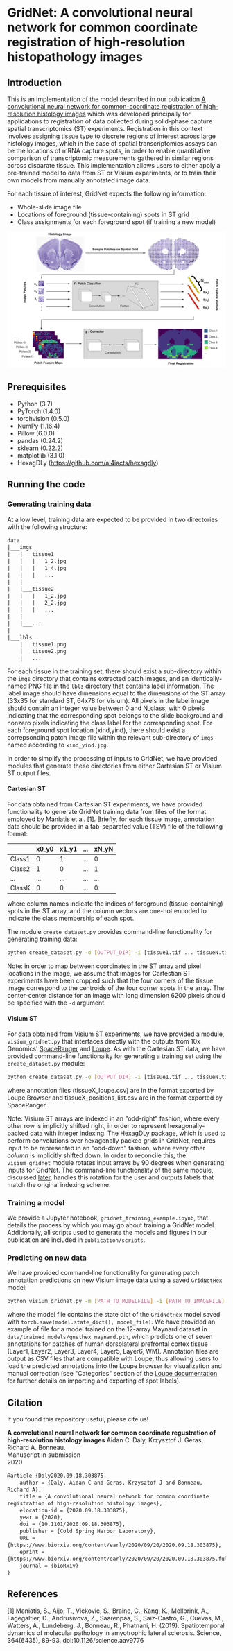 # GridNet: A convolutional neural network for common coordinate registration of high-resolution histopathology images

## Introduction
This is an implementation of the model described in our publication [A convolutional neural network for common-coordinate registration of high-resolution histology images](https://www.biorxiv.org/content/10.1101/2020.09.18.303875v1) which was developed principally for applications to registration of data collected during solid-phase capture spatial transcriptomics (ST) experiments. Registration in this context involves assigning tissue type to discrete regions of interest across large histology images, which in the case of spatial transcriptomics assays can be the locations of mRNA capture spots, in order to enable quantitative comparison of transcriptomic measurements gathered in similar regions across disparate tissue. This implementation allows users to either apply a pre-trained model to data from ST or Visium experiments, or to train their own models from manually annotated image data. 

For each tissue of interest, GridNet expects the following information:
* Whole-slide image file
* Locations of foreground (tissue-containing) spots in ST grid
* Class assignments for each foreground spot (if training a new model)

![GridNet schematic](publication/GridNet.jpg)

## Prerequisites
* Python (3.7)
* PyTorch (1.4.0)
* torchvision (0.5.0)
* NumPy (1.16.4)
* Pillow (6.0.0)
* pandas (0.24.2)
* sklearn (0.22.2)
* matplotlib (3.1.0)
* HexagDLy (https://github.com/ai4iacts/hexagdly)

## Running the code

### Generating training data

At a low level, training data are expected to be provided in two directories with the following structure:
```
data
|___imgs
|   |___tissue1
|   |   |   1_2.jpg
|   |   |   1_4.jpg
|   |   |   ...
|   |  
|   |___tissue2
|   |   |   1_2.jpg
|   |   |   2_2.jpg
|   |   |   ...
|   |
|   |___...
|  
|___lbls
    |   tissue1.png
    |   tissue2.png
    |   ...
```
For each tissue in the training set, there should exist a sub-directory within the ```imgs``` directory that contains extracted patch images, and an identically-named PNG file in the ```lbls``` directory that contains label information. The label image should have dimensions equal to the dimensions of the ST array (33x35 for standard ST, 64x78 for Visium). All pixels in the label image should contain an integer value between 0 and N_class, with 0 pixels indicating that the corresponding spot belongs to the slide background and nonzero pixels indicating the class label for the corresponding spot. For each foreground spot location (xind,yind), there should exist a correpsonding patch image file within the relevant sub-directory of ```imgs``` named according to ```xind_yind.jpg```.

In order to simplify the processing of inputs to GridNet, we have provided modules that generate these directories from either Cartesian ST or Visium ST output files.

#### Cartesian ST

For data obtained from Cartesian ST experiments, we have provided functionality to generate GridNet training data from files of the format employed by Maniatis et al. [[1]](#1). Briefly, for each tissue image, annotation data should be provided in a tab-separated value (TSV) file of the following format:

|        | x0_y0 | x1_y1 | ...  | xN_yN |
| ------ | ----- | ----- | ---- | ------|
| Class1 | 0     | 1     | ...  | 0     |
| Class2 | 1     | 0     | ...  | 1     |
| ...    | ...   | ...   | ...  | ...   |
| ClassK | 0     | 0     | ...  | 0     |

where column names indicate the indices of foreground (tissue-containing) spots in the ST array, and the column vectors are one-hot encoded to indicate the class membership of each spot.

The module ```create_dataset.py``` provides command-line functionality for generating training data:

```bash
python create_dataset.py -o [OUTPUT_DIR] -i [tissue1.tif ... tissueN.tif] -a [tissue1_annot.tsv ... tissueN_annot.tsv] [-p [PATCH_SIZE]]
```

Note: in order to map between coordinates in the ST array and pixel locations in the image, we assume that images for Cartestian ST experiments have been cropped such that the four corners of the tissue image correspond to the centroids of the four corner spots in the array. The center-center distance for an image with long dimension 6200 pixels should be specified with the ```-d``` argument.

#### Visium ST

For data obtained from Visium ST experiments, we have provided a module, ```visium_gridnet.py``` that interfaces directly with the outputs from 10x Genomics' [SpaceRanger](https://support.10xgenomics.com/spatial-gene-expression/software/pipelines/latest/output/images) and [Loupe](https://support.10xgenomics.com/single-cell-gene-expression/software/visualization/latest/tutorial-interoperability). As with the Cartesian ST data, we have provided command-line functionality for generating a training set using the ```create_dataset.py``` module:

```bash
python create_dataset.py -o [OUTPUT_DIR] -i [tissue1.tif ... tissueN.tif] -a [tissue1_loupe.csv ... tissueN_loupe.csv] -t [tissue1_positions_list.csv ... tissueN_positions_list.csv] [-c [class1 ... classK]] [-p [PATCH_SIZE]] [-d [CENTER_CENTER_DIST]]
```

where annotation files (tissueX_loupe.csv) are in the format exported by Loupe Browser and tissueX_positions_list.csv are in the format exported by SpaceRanger.

Note: Visium ST arrays are indexed in an "odd-right" fashion, where every other row is implicitly shifted right, in order to represent hexagonally-packed data with integer indexing. The HexagDLy package, which is used to perform convolutions over hexagonally packed grids in GridNet, requires input to be represented in an "odd-down" fashion, where every other *column* is implicitly shifted down. In order to reconcile this, the ```visium_gridnet``` module rotates input arrays by 90 degrees when generating inputs for GridNet. The command-line functionality of the same module, discussed [later](#predicting-on-new-data), handles this rotation for the user and outputs labels that match the original indexing scheme.

### Training a model

We provide a Jupyter notebook, ```gridnet_training_example.ipynb```, that details the process by which you may go about training a GridNet model. Additionally, all scripts used to generate the models and figures in our publication are included in ```publication/scripts```.

### Predicting on new data

We have provided command-line functionality for generating patch annotation predictions on new Visium image data using a saved ```GridNetHex``` model:

```bash
python visium_gridnet.py -m [PATH_TO_MODELFILE] -i [PATH_TO_IMAGEFILE] -t [PATH_TO_TISSUE_POSITION_LISTFILE] -c [class1 ... classK] [-a [ANNOT_FILE_DEST]]
```
where the model file contains the state dict of the ```GridNetHex``` model saved with `torch.save(model.state_dict(), model_file)`. We have provided an example of file for a model trained on the 12-array Maynard dataset in ```data/trained_models/gnethex_maynard.pth```, which predicts one of seven annotations for patches of human dorsolateral prefrontal cortex tissue (Layer1, Layer2, Layer3, Layer4, Layer5, Layer6, WM). 
Annotation files are output as CSV files that are compatible with Loupe, thus allowing users to load the predicted annotations into the Loupe browser for visualization and manual correction (see "Categories" section of the [Loupe documentation](https://support.10xgenomics.com/single-cell-gene-expression/software/visualization/latest/tutorial-interoperability) for further details on importing and exporting of spot labels).

## Citation

If you found this repository useful, please cite us!

**A convolutional neural network for common coordinate regustration of high-resolution histology images**
Aidan C. Daly, Krzysztof J. Geras, Richard A. Bonneau.\
Manuscript in submission\
2020

    @article {Daly2020.09.18.303875,
        author = {Daly, Aidan C and Geras, Krzysztof J and Bonneau, Richard A},
        title = {A convolutional neural network for common coordinate registration of high-resolution histology images},
        elocation-id = {2020.09.18.303875},
        year = {2020},
        doi = {10.1101/2020.09.18.303875},
        publisher = {Cold Spring Harbor Laboratory},
        URL = {https://www.biorxiv.org/content/early/2020/09/20/2020.09.18.303875},
        eprint = {https://www.biorxiv.org/content/early/2020/09/20/2020.09.18.303875.full.pdf},
        journal = {bioRxiv}
    }

## References

<a id="1">[1]</a> 
Maniatis, S., Aijo, T., Vickovic, S., Braine, C., Kang, K., Mollbrink, A., Fagegaltier, D., Andrusivova, Z., Saarenpaa, S., Saiz-Castro, G., Cuevas, M., Watters, A., Lundeberg, J., Bonneau, R., Phatnani, H. (2019). 
Spatiotemporal dynamics of molecular pathology in amyotrophic lateral sclerosis. 
Science, 364(6435), 89-93.
doi:10.1126/science.aav9776

